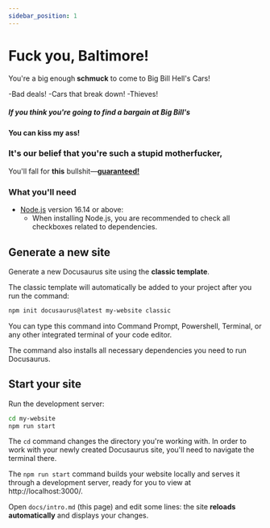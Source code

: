 ```yaml
---
sidebar_position: 1
---
```


# Fuck you, Baltimore!

You're a big enough **schmuck** to come to Big Bill Hell's Cars!

-Bad deals!
-Cars that break down!
-Thieves!



##### If you think you're going to find a bargain at Big Bill's

#### You can kiss my ass!



### It's our belief that you're such a stupid motherfucker,

You'll fall for **this** bullshit—**[guaranteed!](https://www.youtube.com/watch?v=dQw4w9WgXcQ)**



### What you'll need

- [Node.js](https://nodejs.org/en/download/) version 16.14 or above:
  - When installing Node.js, you are recommended to check all checkboxes related to dependencies.

## Generate a new site

Generate a new Docusaurus site using the **classic template**.

The classic template will automatically be added to your project after you run the command:

```bash
npm init docusaurus@latest my-website classic
```

You can type this command into Command Prompt, Powershell, Terminal, or any other integrated terminal of your code editor.

The command also installs all necessary dependencies you need to run Docusaurus.

## Start your site

Run the development server:

```bash
cd my-website
npm run start
```

The `cd` command changes the directory you're working with. In order to work with your newly created Docusaurus site, you'll need to navigate the terminal there.

The `npm run start` command builds your website locally and serves it through a development server, ready for you to view at http://localhost:3000/.

Open `docs/intro.md` (this page) and edit some lines: the site **reloads automatically** and displays your changes.
